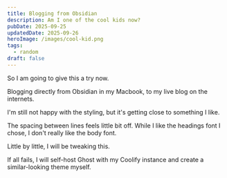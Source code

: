 ```yaml
---
title: Blogging from Obsidian
description: Am I one of the cool kids now?
pubDate: 2025-09-25
updatedDate: 2025-09-26
heroImage: /images/cool-kid.png
tags:
  - random
draft: false
---
```


So I am going to give this a try now.

Blogging directly from Obsidian in my Macbook, to my live blog on the internets.

I'm still not happy with the styling, but it's getting close to something I like.

The spacing between lines feels little bit off. While I like the headings font I chose, I don't really like the body font.

Little by little, I will be tweaking this.

If all fails, I will self-host Ghost with my Coolify instance and create a similar-looking theme myself.